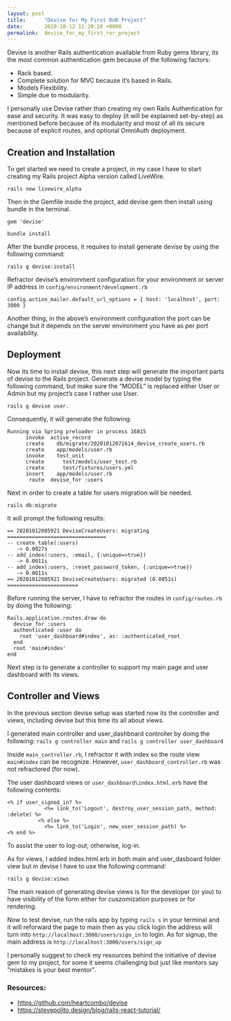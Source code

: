 ```yaml
---
layout: post
title:      "Devise for My First RoR Project"
date:       2020-10-12 11:20:20 +0000
permalink:  devise_for_my_first_ror_project
---
```


Devise is another Rails authentication available from Ruby gems library, its the most common authentication gem because of the following factors:
* Rack based.
* Complete solution for MVC because it’s based in Rails.
* Models Flexibility.
* Simple due to modularity.

I personally use Devise rather than creating my own Rails Authentication for ease and security. 
It was easy to deploy (it will be explained set-by-step) as mentioned before because of its modularity and most of all its secure because of explicit routes, and optional OmniAuth deployment.

## Creation and Installation
To get started we need to create a project, in my case I have to start creating my Rails project Alpha version called LiveWire.


`rails new livewire_alpha`


Then in the Gemfile inside the project, add devise gem then install using bundle in the terminal.


`gem 'devise'`

`bundle install`  


After the bundle process, it requires to install generate devise by using the following command:

`rails g devise:install`  


Refractor devise’s environment configuration for your environment or server IP address in `config/environment/development.rb`

`config.action_mailer.default_url_options = { host: 'localhost', port: 3000 }`

Another thing, in the above’s environment configuration the port can be change but it depends on the server environment you have as per port availability.

## Deployment
Now its time to install devise, this next step will generate the important parts of devise to the Rails project.
Generate a devise model by typing the following command, but make sure the “MODEL” is replaced either User or Admin but my project’s case I rather use User.

`rails g devise user. ` 

Consequently, it will generate the following:
```
Running via Spring preloader in process 16815
      invoke  active_record
      create    db/migrate/20201012071614_devise_create_users.rb
      create    app/models/user.rb
      invoke    test_unit
      create      test/models/user_test.rb
      create      test/fixtures/users.yml
      insert    app/models/user.rb
       route  devise_for :users
```

Next in order to create a table for users migration will be needed.

`rails db:migrate`

It will prompt the following results:
```
== 20201012085921 DeviseCreateUsers: migrating ================================
-- create_table(:users)
   -> 0.0027s
-- add_index(:users, :email, {:unique=>true})
   -> 0.0011s
-- add_index(:users, :reset_password_token, {:unique=>true})
   -> 0.0011s
== 20201012085921 DeviseCreateUsers: migrated (0.0051s) =======================
```

Before running the server, I have to refractor the routes in `config/routes.rb` by doing the following:
```
Rails.application.routes.draw do
  devise_for :users 
  authenticated :user do
    root 'user_dashboard#index', as: :authenticated_root
  end
  root 'main#index'
end
```

Next step is to generate a controller to support my main page and user dashboard with its views.

## Controller and Views
In the previous section devise setup was started now its the controller and views, including devise but this time its all about views.

I generated main controller and user_dashboard controller by doing the following:
`rails g controller main` and `rails g controller user_dashboard`

Inside `main_controller.rb`, I refractor it with index so the route view `main#index` can be recognize. However, `user_dashboard_controller.rb` was not refractored (for now).

The user dashboard views or `user_dashboard\index.html.erb` have the following contents:
```
<% if user_signed_in? %>
            <%= link_to('Logout', destroy_user_session_path, method: :delete) %>
          <% else %>
            <%= link_to('Login', new_user_session_path) %>
<% end %>
```
To assist the user to log-out; otherwise, log-in.

As for views, I added index.html.erb in both main and user_dasboard folder view but in devise I have to use the following command:

`rails g devise:views`

The main reason of generating devise views is for the developer (or you) to have visibility of the form either for cuszomization purposes or for rendering.

Now to test devise, run the rails app by typing `rails s` in your terminal and it will reforward the page to main then as you click login the address will turn into `http://localhost:3000/users/sign_in` to login. As for signup, the main address is `http://localhost:3000/users/sign_up`

I personally suggest to check my resources behind the initiative of devise gem to my project, for some it seems challenging but just like mentors say "mistakes is your best mentor".


### Resources:
- https://github.com/heartcombo/devise
- https://stevepolito.design/blog/rails-react-tutorial/







